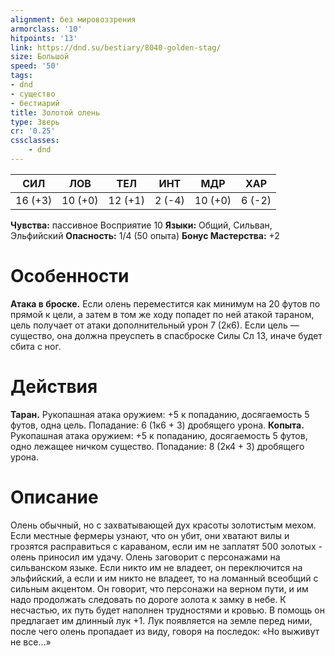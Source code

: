 ```yaml
---
alignment: без мировоззрения
armorclass: '10'
hitpoints: '13'
link: https://dnd.su/bestiary/8040-golden-stag/
size: Большой
speed: '50'
tags:
- dnd
- существо
- бестиарий
title: Золотой олень
type: Зверь
cr: '0.25'
cssclasses:
    - dnd
---
```



| СИЛ | ЛОВ | ТЕЛ | ИНТ | МДР | ХАР |
|---|---|---|---|---|---|
| 16 (+3) | 10 (+0) | 12 (+1) | 2 (-4) | 10 (+0) | 6 (-2) |
**Чувства:** пассивное Восприятие 10
**Языки:** Общий, Сильван, Эльфийский
**Опасность:** 1/4 (50 опыта)
**Бонус Мастерства:** +2


# Особенности
**Атака в броске.** Если олень переместится как минимум на 20 футов по прямой к цели, а затем в том же ходу попадет по ней атакой тараном, цель получает от атаки дополнительный урон 7 (2к6). Если цель — существо, она должна преуспеть в спасброске Силы Сл 13, иначе будет сбита с ног.


# Действия
**Таран.** Рукопашная атака оружием: +5 к попаданию, досягаемость 5 футов, одна цель. Попадание: 6 (1к6 + 3) дробящего урона.
**Копыта.** Рукопашная атака оружием: +5 к попаданию, досягаемость 5 футов, одно лежащее ничком существо. Попадание: 8 (2к4 + 3) дробящего урона.


# Описание
Олень обычный, но с захватывающей дух красоты золотистым мехом. Если местные фермеры узнают, что он убит, они хватают вилы и грозятся расправиться с караваном, если им не заплатят 500 золотых - олень приносил им удачу. Олень заговорит с персонажами на сильванском языке. Если никто им не владеет, он переключится на эльфийский, а если и им никто не владеет, то на ломанный всеобщий с сильным акцентом. Он говорит, что персонажи на верном пути, и им надо продолжать следовать по дороге золота к замку в небе. К несчастью, их путь будет наполнен трудностями и кровью. В помощь он предлагает им длинный лук +1. Лук появляется на земле перед ними, после чего олень пропадает из виду, говоря на последок: «Но выживут не все...»